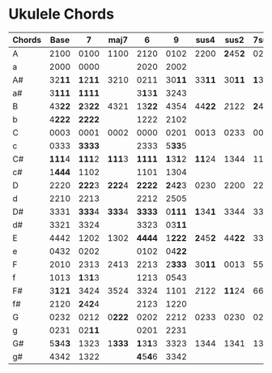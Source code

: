 # Ukulele Chords

| Chords | Base         | 7            | maj7     | 6            | 9            | sus4         | sus2         | 7sus4        | aug      | dim  | add9         |
|--------|--------------|--------------|----------|--------------|--------------|--------------|--------------|--------------|----------|------|--------------|
| A      | 2100         | 0100         | 1100     | 2120         | 0102         | 2200         | **2**45**2** | 0200         | 2**11**4 | 2323 | 2102         |
| a      | 2000         | 0000         |          | 2020         | 2002         |              |              |              |          |      |              |
| A#     | 32**11**     | **1**2**11** | 3210     | 0211         | 30**11**     | 33**11**     | 30**11**     | **1**3**11** | 3221     | 3101 | 3213         |
| a#     | 3**111**     | **1111**     |          | 3**1**3**1** | 3243         |              |              |              |          |      |              |
| B      | 43**22**     | **2**3**22** | 4321     | 13**22**     | 4354         | 44**22**     | *2*122       | **2**4**22** | 4332     | 4212 | 4324         |
| b      | 4**222**     | **2222**     |          | 1222         | 2102         |              |              |              |          |      |              |
| C      | 0003         | 0001         | 0002     | 0000         | 0201         | 0013         | 0233         | 0011         | 1003     | 0323 | 0433         |
| c      | 0333         | **3333**     |          | 2333         | 5**33**5     |              |              |              |          |      |              |
| C#     | **111**4     | **111**2     | **111**3 | **1111**     | **1**3**1**2 | **11**24     | 1344         | 1122         | 2110     | 0104 | 1314         |
| c#     | 1**444**     | 1102         |          | 1101         | 1304         |              |              |              |          |      |              |
| D      | 2220         | **222**3     | **222**4 | **2222**     | **2**4**2**3 | 0230         | 2200         | 2233         | 3221     | 1210 | 2425         |
| d      | 2210         | 2213         |          | 2212         | 2505         |              |              |              |          |      |              |
| D#     | 3331         | **333**4     | **333**4 | **3333**     | 0**111**     | **1**34**1** | 3344         | 3344         | 0332     | 2320 | 03**11**     |
| d#     | 3321         | 3324         |          | 3323         | 03**11**     |              |              |              |          |      |              |
| E      | 4442         | 1202         | 1302     | **4444**     | 1**222**     | **2**45**2** | 44**22**     | 3355         | 1003     | 0101 | 1422         |
| e      | 0432         | 0202         |          | 0102         | 04**22**     |              |              |              |          |      |              |
| F      | 2010         | 2313         | 2413     | 2213         | 2**333**     | 30**11**     | 0013         | 5566         | 2110     | 1212 | 0010         |
| f      | 1013         | **1**3**1**3 |          | 1213         | 0543         |              |              |              |          |      |              |
| F#     | 3**1**2**1** | 3424         | 3524     | 3324         | 1101         | *2*122       | **11**24     | 6677         | 3221     | 2323 | **11**2**1** |
| f#     | 2120         | **2**4**2**4 |          | 2123         | 1220         |              |              |              |          |      |              |
| G      | 0232         | 0212         | 0**222** | 0202         | 2212         | 0233         | 0230         | 0213         | 0332     | 0131 | 0**2**5**2** |
| g      | 0231         | 02**11**     |          | 0201         | 2231         |              |              |              |          |      |              |
| G#     | 5**3**4**3** | 1323         | 1**333** | **1**3**1**3 | 3323         | 1344         | 1341         | 1324         | 1003     | 1212 | **33**4**3** |
| g#     | 4342         | 1322         |          | **4**5**4**6 | 3342         |              |              |              |          |      |              |
